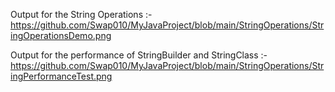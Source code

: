 Output for the String Operations :- https://github.com/Swap010/MyJavaProject/blob/main/StringOperations/StringOperationsDemo.png

Output for the performance of StringBuilder and StringClass :- https://github.com/Swap010/MyJavaProject/blob/main/StringOperations/StringPerformanceTest.png
